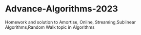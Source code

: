# Advance-Algorithms-2023
 Homework and solution to Amortise, Online, Streaming,Sublinear Algorithms,Random Walk topic in Algorithms
